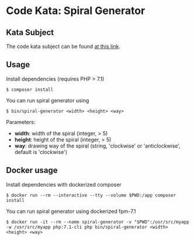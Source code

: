 # Code Kata: Spiral Generator

## Kata Subject

The code kata subject can be found [at this link](https://www.codewars.com/kata/make-a-spiral).

## Usage

Install dependencies (requires PHP > 7.1)
```
$ composer install
```

You can run spiral generator using
```
$ bin/spiral-generator <width> <height> <way>
```

Parameters:
- **width**: width of the spiral (integer, > 5)
- **height**: height of the spiral (integer, > 5)
- **way**: drawing way of the spiral (string, 'clockwise' or 'anticlockwise', default is 'clockwise')

## Docker usage

Install dependencies with dockerized composer
```
$ docker run --rm --interactive --tty --volume $PWD:/app composer install
```

You can run spiral generator using dockerized fpm-7.1
```
$ docker run -it --rm --name spiral-generator -v "$PWD":/usr/src/myapp -w /usr/src/myapp php:7.1-cli php bin/spiral-generator <width> <height> <way>
```